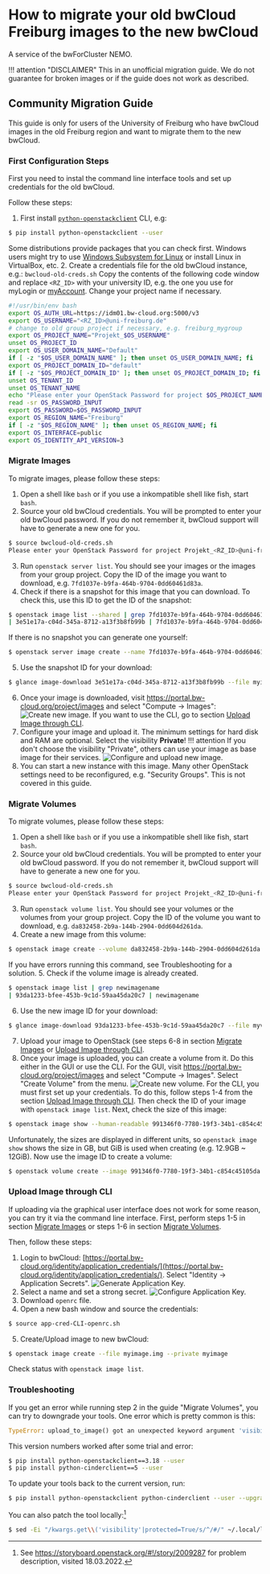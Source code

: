 # How to migrate your old bwCloud Freiburg images to the new bwCloud

A service of the bwForCluster NEMO.

!!! attention "DISCLAIMER"
    This in an unofficial migration guide.
    We do not guarantee for broken images or if the guide does not work as described.

## Community Migration Guide

This guide is only for users of the University of Freiburg who have bwCloud images in the old Freiburg region and want to migrate them to the new bwCloud.

### First Configuration Steps

First you need to instal the command line interface tools and set up credentials for the old bwCloud.

Follow these steps:

1. First install [`python-openstackclient`](https://pypi.org/project/python-openstackclient/) CLI, e.g:
```bash
$ pip install python-openstackclient --user
```
Some distributions provide packages that you can check first.
Windows users might try to use [Windows Subsystem for Linux](https://docs.microsoft.com/en-us/windows/wsl/install) or install Linux in VirtualBox, etc.
2. Create a credentials file for the old bwCloud instance, e.g.: `bwcloud-old-creds.sh`
Copy the contents of the following code window and replace `<RZ_ID>` with your university ID, e.g. the one you use for myLogin or [myAccount](https://myaccount.uni-freiburg.de).
Change your project name if necessary.
```bash
#!/usr/bin/env bash
export OS_AUTH_URL=https://idm01.bw-cloud.org:5000/v3
export OS_USERNAME="<RZ_ID>@uni-freiburg.de"
# change to old group project if necessary, e.g. freiburg_mygroup
export OS_PROJECT_NAME="Projekt_$OS_USERNAME"
unset OS_PROJECT_ID
export OS_USER_DOMAIN_NAME="Default"
if [ -z "$OS_USER_DOMAIN_NAME" ]; then unset OS_USER_DOMAIN_NAME; fi
export OS_PROJECT_DOMAIN_ID="default"
if [ -z "$OS_PROJECT_DOMAIN_ID" ]; then unset OS_PROJECT_DOMAIN_ID; fi
unset OS_TENANT_ID
unset OS_TENANT_NAME
echo "Please enter your OpenStack Password for project $OS_PROJECT_NAME as user $OS_USERNAME: "
read -sr OS_PASSWORD_INPUT
export OS_PASSWORD=$OS_PASSWORD_INPUT
export OS_REGION_NAME="Freiburg"
if [ -z "$OS_REGION_NAME" ]; then unset OS_REGION_NAME; fi
export OS_INTERFACE=public
export OS_IDENTITY_API_VERSION=3
```

### Migrate Images

To migrate images, please follow these steps:

1. Open a shell like `bash` or if you use a inkompatible shell like fish, start `bash`.
2. Source your old bwCloud credentials.
You will be prompted to enter your old bwCloud password.
If you do not remember it, bwCloud support will have to generate a new one for you.
```bash
$ source bwcloud-old-creds.sh
Please enter your OpenStack Password for project Projekt_<RZ_ID>@uni-freiburg.de as user <RZ_ID>@uni-freiburg.de: 
```
3. Run `openstack server list`.
You should see your images or the images from your group project.
Copy the ID of the image you want to download, e.g. `7fd1037e-b9fa-464b-9704-0dd60461d83a`.
4. Check if there is a snapshot for this image that you can download.
To check this, use this ID to get the ID of the snapshot:
```bash
$ openstack image list --shared | grep 7fd1037e-b9fa-464b-9704-0dd60461d83a
| 3e51e17a-c04d-345a-8712-a13f3b8fb99b | 7fd1037e-b9fa-464b-9704-0dd60461d83a-snapshot-2022-03-11-19-40-06 | active |
```
If there is no snapshot you can generate one yourself:
```bash
$ openstack server image create --name 7fd1037e-b9fa-464b-9704-0dd60461d83a-snapshot-$(date -I) 7fd1037e-b9fa-464b-9704-0dd60461d83a
```
5. Use the snapshot ID for your download:
```bash
$ glance image-download 3e51e17a-c04d-345a-8712-a13f3b8fb99b --file myimage.img --progress
```
6. Once your image is downloaded, visit https://portal.bw-cloud.org/project/images and select "Compute -> Images":
![Create new image.](img/image-upload.png)
If you want to use the CLI, go to section [Upload Image through CLI](#upload-image-through-cli).
7. Configure your image and upload it.
The minimum settings for hard disk and RAM are optional.
Select the visibility **Private**!
!!! attention
    If you don't choose the visibility "Private", others can use your image as base image for their services.
![Configure and upload new image.](img/image-config.png)
8. You can start a new instance with this image.
Many other OpenStack settings need to be reconfigured, e.g. "Security Groups".
This is not covered in this guide.

### Migrate Volumes

To migrate volumes, please follow these steps:

1. Open a shell like `bash` or if you use a inkompatible shell like fish, start `bash`.
2. Source your old bwCloud credentials.
You will be prompted to enter your old bwCloud password.
If you do not remember it, bwCloud support will have to generate a new one for you.
```bash
$ source bwcloud-old-creds.sh
Please enter your OpenStack Password for project Projekt_<RZ_ID>@uni-freiburg.de as user <RZ_ID>@uni-freiburg.de: 
```
3. Run `openstack volume list`.
You should see your volumes or the volumes from your group project.
Copy the ID of the volume you want to download, e.g. `da832458-2b9a-144b-2904-0dd604d261da`.
4. Create a new image from this volume:
```bash
$ openstack image create --volume da832458-2b9a-144b-2904-0dd604d261da --force newimagename
```
If you have errors running this command, see Troubleshooting for a solution.
5. Check if the volume image is already created.
```bash
$ openstack image list | grep newimagename
| 93da1233-bfee-453b-9c1d-59aa45da20c7 | newimagename                                                      | active |
```
6. Use the new image ID for your download:
```bash
$ glance image-download 93da1233-bfee-453b-9c1d-59aa45da20c7 --file myvolume.img --progress
```
7. Upload your image to OpenStack (see steps 6-8 in section [Migrate Images](#migrate-images) or [Upload Image through CLI](#upload-image-through-cli).
8. Once your image is uploaded, you can create a volume from it.
Do this either in the GUI or use the CLI.
For the GUI, visit https://portal.bw-cloud.org/project/images and select "Compute -> Images".
Select "Create Volume" from the menu.
![Create new volume.](img/volume-create.png)
For the CLI, you must first set up your credentials.
To do this, follow steps 1-4 from the section [Upload Image through CLI](#upload-image-through-cli).
Then check the ID of your image with `openstack image list`.
Next, check the size of this image:
```bash
$ openstack image show --human-readable 991346f0-7780-19f3-34b1-c854c45105da
```
Unfortunately, the sizes are displayed in different units, so `openstack image show` shows the size in GB, but GiB is used when creating (e.g. 12.9GB ~ 12GiB).
Now use the image ID to create a volume:
```bash
$ openstack volume create --image 991346f0-7780-19f3-34b1-c854c45105da --size 12 myvolume # change size
```

### Upload Image through CLI

If uploading via the graphical user interface does not work for some reason, you can try it via the command line interface.
First, perform steps 1-5 in section [Migrate Images](#migrate-images) or steps 1-6 in section [Migrate Volumes](#migrate-volumes).

Then, follow these steps:

1. Login to bwCloud: [https://portal.bw-cloud.org/identity/application_credentials/](https://portal.bw-cloud.org/identity/application_credentials/).
Select "Identity -> Application Secrets".
![Generate Application Key.](img/api-key.png)
2. Select a name and set a strong secret.
![Configure Application Key.](img/api-key-conf.png)
3. Download `openrc` file.
4. Open a new bash window and source the credentials:
```bash
$ source app-cred-CLI-openrc.sh
```
5. Create/Upload image to new bwCloud:
```bash
$ openstack image create --file myimage.img --private myimage
```
Check status with `openstack image list`.

### Troubleshooting

If you get an error while running step 2 in the guide "Migrate Volumes", you can try to downgrade your tools.
One error which is pretty common is this:
```python
TypeError: upload_to_image() got an unexpected keyword argument 'visibility'
```

This version numbers worked after some trial and error:
```bash
$ pip install python-openstackclient==3.18 --user
$ pip install python-cinderclient==5 --user
```

To update your tools back to the current version, run:
```bash
$ pip install python-openstackclient python-cinderclient --user --upgrade
```

You can also patch the tool locally:[^1]
```bash
$ sed -Ei "/kwargs.get\\('visibility'|protected=True/s/^/#/" ~/.local/lib/python*/site-packages/openstackclient/image/v2/image.py
```

[^1]: See https://storyboard.openstack.org/#!/story/2009287 for problem description, visited 18.03.2022.
